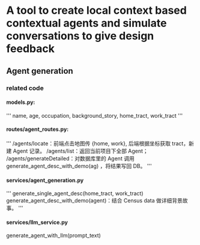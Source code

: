 # A tool to create local context based contextual agents and simulate conversations to give design feedback

## Agent generation

### related code

#### models.py:

'''
name, age, occupation, background_story, home_tract, work_tract
'''

#### routes/agent_routes.py:

'''
/agents/locate：前端点击地图传 {home, work}, 后端根据坐标获取 tract，新建 Agent 记录。
/agents/list：返回当前项目下全部 Agent；
/agents/generateDetailed：对数据库里的 Agent 调用 generate_agent_desc_with_demo(ag) ，将结果写回 DB。
'''

#### services/agent_generation.py

'''
generate_single_agent_desc(home_tract, work_tract)
generate_agent_desc_with_demo(agent)：结合 Census data 做详细背景故事。
'''

#### services/llm_service.py

generate_agent_with_llm(prompt_text)
